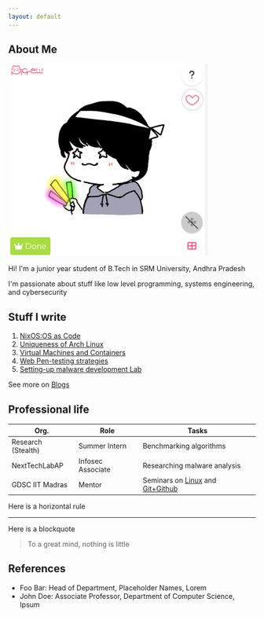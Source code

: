 ```yaml
---
layout: default
---
```


## About Me

<img class="profile-picture" src="ayush.png">

Hi! I'm a junior year student of B.Tech  in SRM University, Andhra Pradesh

I'm passionate about stuff like low level programming, systems engineering, and cybersecurity


## Stuff I write

1. [NixOS:OS as Code]()
2. [Uniqueness of Arch Linux]()
3. [Virtual Machines and Containers]()
4. [Web Pen-testing strategies]()
5. [Setting-up malware development Lab]()

See more on [Blogs](./blogs)


## Professional life

Org. | Role | Tasks
-----|-------|--------
Research (Stealth) | Summer Intern | Benchmarking algorithms
NextTechLabAP | Infosec Associate | Researching malware analysis
GDSC IIT Madras | Mentor | Seminars on [Linux](https://gdsc.community.dev/events/details/developer-student-clubs-indian-institute-of-technology-iit-chennai-presents-dumping-windows-welcome-to-linux/) and [Git+Github](https://gdsc.community.dev/events/details/developer-student-clubs-indian-institute-of-technology-iit-chennai-presents-versioning-visions-git-github-amp-beyond/)

Here is a horizontal rule

---

Here is a blockquote

> To a great mind, nothing is little

## References

* Foo Bar: Head of Department, Placeholder Names, Lorem
* John Doe: Associate Professor, Department of Computer Science, Ipsum
